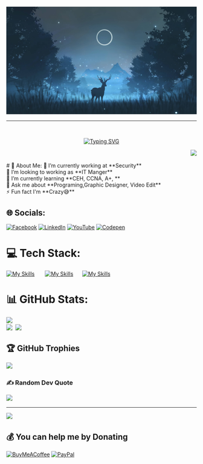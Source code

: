 <p align="center">
<img src="https://raw.githubusercontent.com/DenverCoder1/minimalistic-wallpaper-collection/main/images/muhammad-nafay-deer-and-the-fireflies.jpg" max-width="90%"></p>
<hr>
<br>
<p align="center">
<a href="https://git.io/typing-svg"><img src="https://readme-typing-svg.demolab.com?font=Fira+Code&weight=600&size=30&duration=3000&pause=1000&color=594EAD&center=true&vCenter=true&width=435&lines=Hi+%F0%9F%91%8B%2C+I'm+Ahmed+Hamed;Welcome+To+My+Profile😃" alt="Typing SVG" /></p></a>

<p align="right" max-width="60%">
<img src="https://i.ibb.co/MZVN04H/6352cb28262707-5637231a2a4a7.gif"></p>
<p align="left" >
# 💫 About Me:
🔭 I’m currently working at **Security**<br>👯 I’m looking to working as **IT Manger**
<br>🌱 I’m currently learning **CEH, CCNA, A+, **<br>💬 Ask me about **Programing,Graphic Designer, Video Edit**
<br>⚡ Fun fact I'm **Crazy😅** </p>

## 🌐 Socials:
[![Facebook](https://img.shields.io/badge/Facebook-%231877F2.svg?logo=Facebook&logoColor=white)](https://facebook.com/ahmedhamed.0010) [![LinkedIn](https://img.shields.io/badge/LinkedIn-%230077B5.svg?logo=linkedin&logoColor=white)](https://linkedin.com/in/ahmed-hamed665) [![YouTube](https://img.shields.io/badge/YouTube-%23FF0000.svg?logo=YouTube&logoColor=white)](https://youtube.com/@technohamed) [![Codepen](https://img.shields.io/badge/Codepen-000000?style=for-the-badge&logo=codepen&logoColor=white)](https://codepen.io/TechnoHamed) 

# 💻 Tech Stack:
[![My Skills](https://skillicons.dev/icons?i=c,cpp,cs,py,html,css,js,bootstrap,&perline=4&theme=dark)](https://skillicons.dev) &nbsp;&nbsp;&nbsp;&nbsp;&nbsp; [![My Skills](https://skillicons.dev/icons?i=arduino,discord,github,linux,vscode,visualstudio,&perline=3&theme=dark)](https://skillicons.dev) &nbsp;&nbsp;&nbsp;&nbsp;&nbsp;[![My Skills](https://skillicons.dev/icons?i=ps,ai,ae,pr,au,xd,figma,blender,&perline=4&theme=dark)](https://skillicons.dev)
<br>

# 📊 GitHub Stats:
![](https://github-readme-stats.vercel.app/api/top-langs/?username=TechnoHamed&theme=nightowl&hide_border=false&include_all_commits=true&count_private=true&layout=compact)
<br/>
![](https://github-readme-stats.vercel.app/api?username=TechnoHamed&theme=nightowl&hide_border=false&include_all_commits=true&count_private=true)&nbsp;
![](https://github-readme-streak-stats.herokuapp.com/?user=TechnoHamed&theme=nightowl&hide_border=false)<br>


## 🏆 GitHub Trophies
![](https://github-profile-trophy.vercel.app/?username=TechnoHamed&theme=nord&no-frame=false&no-bg=false&margin-w=4)

### ✍️ Random Dev Quote
![](https://quotes-github-readme.vercel.app/api?type=horizontal&theme=tokyonight)

---
[![](https://visitcount.itsvg.in/api?id=TechnoHamed&icon=0&color=6)](https://visitcount.itsvg.in)

  ## 💰 You can help me by Donating
  [![BuyMeACoffee](https://img.shields.io/badge/Buy%20Me%20a%20Coffee-ffdd00?style=for-the-badge&logo=buy-me-a-coffee&logoColor=black)](https://buymeacoffee.com/ahmedhamed.0010) [![PayPal](https://img.shields.io/badge/PayPal-00457C?style=for-the-badge&logo=paypal&logoColor=white)](https://paypal.me/ahmedhamedmohamed) 

  
<!-- Proudly created with GPRM ( https://gprm.itsvg.in ) -->
